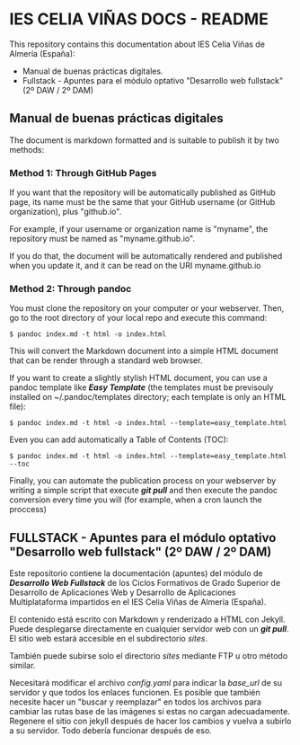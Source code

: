 # IES CELIA VIÑAS DOCS - README

This repository contains this documentation about IES Celia Viñas de Almería (España):

* Manual de buenas prácticas digitales.
* Fullstack - Apuntes para el módulo optativo "Desarrollo web fullstack" (2º DAW / 2º DAM)

## Manual de buenas prácticas digitales

The document is markdown formatted and is suitable to publish it by two methods:

### Method 1: Through GitHub Pages
If you want that the repository will be automatically published as GitHub page, its name must be the same that your GitHub username (or GitHub organization), plus "github.io".

For example, if your username or organization name is "myname", the repository must be named as "myname.github.io".

If you do that, the document will be automatically rendered and published when you update it, and it can be read on the URI myname.github.io

### Method 2: Through pandoc
You must clone the repository on your computer or your webserver. Then, go to the root directory of your local repo and execute this command:

```
$ pandoc index.md -t html -o index.html
```

This will convert the Markdown document into a simple HTML document that can be render through a standard web browser.

If you want to create a slightly stylish HTML document, you can use a pandoc template like ***Easy Template*** (the templates must be previsouly installed on ~/.pandoc/templates directory; each template is only an HTML file):

```
$ pandoc index.md -t html -o index.html --template=easy_template.html
```

Even you can add automatically a Table of Contents (TOC):

```
$ pandoc index.md -t html -o index.html --template=easy_template.html --toc
```

Finally, you can automate the publication process on your webserver by writing a simple script that execute ***git pull*** and then execute the pandoc conversion every time you will (for example, when a cron launch the proccess)

## FULLSTACK - Apuntes para el módulo optativo "Desarrollo web fullstack" (2º DAW / 2º DAM)

Este repositorio contiene la documentación (apuntes) del módulo de ***Desarrollo Web Fullstack*** de los Ciclos Formativos de Grado Superior de Desarrollo de Aplicaciones Web y Desarrollo de Aplicaciones Multiplataforma impartidos en el IES Celia Viñas de Almería (España).

El contenido está escrito con Markdown y renderizado a HTML con Jekyll. Puede desplegarse directamente en cualquier servidor web con un ***git pull***. El sitio web estará accesible en el subdirectorio *sites*. 

También puede subirse solo el directorio *sites* mediante FTP u otro método similar.

Necesitará modificar el archivo *config.yaml* para indicar la *base_url* de su servidor y que todos los enlaces funcionen. Es posible que también necesite hacer un "buscar y reemplazar" en todos los archivos para cambiar las rutas base de las imágenes si estas no cargan adecuadamente. Regenere el sitio con jekyll después de hacer los cambios y vuelva a subirlo a su servidor. Todo debería funcionar después de eso.

